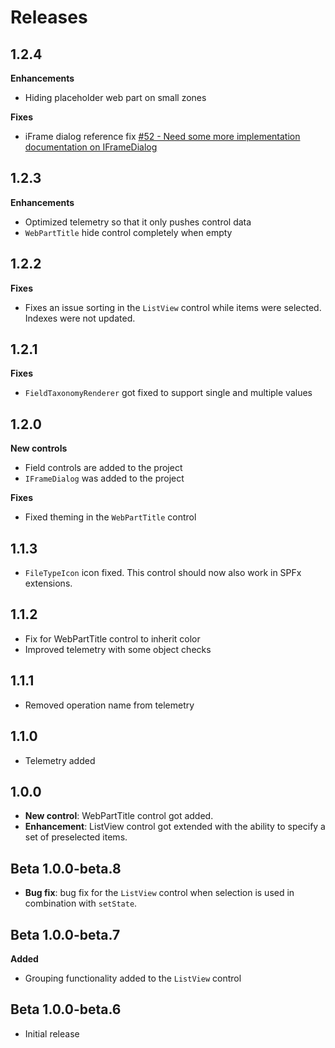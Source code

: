 # Releases

## 1.2.4

**Enhancements**
- Hiding placeholder web part on small zones

**Fixes**
- iFrame dialog reference fix [#52 - Need some more implementation documentation on IFrameDialog](https://github.com/SharePoint/sp-dev-fx-controls-react/issues/52)

## 1.2.3

**Enhancements**

- Optimized telemetry so that it only pushes control data
- `WebPartTitle` hide control completely when empty

## 1.2.2

**Fixes**

- Fixes an issue sorting in the `ListView` control while items were selected. Indexes were not updated.

## 1.2.1

**Fixes**

- `FieldTaxonomyRenderer` got fixed to support single and multiple values

## 1.2.0

**New controls**

- Field controls are added to the project
- `IFrameDialog` was added to the project

**Fixes**

- Fixed theming in the `WebPartTitle` control

## 1.1.3

- `FileTypeIcon` icon fixed. This control should now also work in SPFx extensions.

## 1.1.2

- Fix for WebPartTitle control to inherit color
- Improved telemetry with some object checks

## 1.1.1

- Removed operation name from telemetry

## 1.1.0

- Telemetry added

## 1.0.0
- **New control**: WebPartTitle control got added.
- **Enhancement**: ListView control got extended with the ability to specify a set of preselected items.

## Beta 1.0.0-beta.8
- **Bug fix**: bug fix for the `ListView` control when selection is used in combination with `setState`.

## Beta 1.0.0-beta.7
**Added**
- Grouping functionality added to the `ListView` control

## Beta 1.0.0-beta.6
- Initial release
